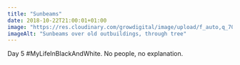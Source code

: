 ```yaml
---
title: "Sunbeams"
date: 2018-10-22T21:00:01+01:00
image: "https://res.cloudinary.com/growdigital/image/upload/f_auto,q_70,w_736/v1544366569/beams-43595839650.jpg"
imageAlt: "Sunbeams over old outbuildings, through tree"
---
```


Day 5 #MyLifeInBlackAndWhite. No people, no explanation.
